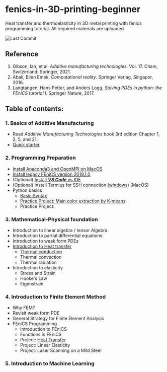 # fenics-in-3D-printing-beginner
Heat transfer and thermoelasticity in 3D metal printing with fenics programming tutorial. All required materials are uploaded.

![Last Commit](https://img.shields.io/github/last-commit/Yazhuo-Liu/fenics-in-3D-printing-beginner)

## Reference
1. Gibson, Ian, et al. *Additive manufacturing technologies*. Vol. 17. Cham, Switzerland: Springer, 2021.
2. Abali, Bilen Emek. *Computational reality*. Springer Verlag, Singapor, 2016.
3. Langtangen, Hans Petter, and Anders Logg. *Solving PDEs in python: the FEniCS tutorial I*. Springer Nature, 2017.

## Table of contents:

### 1. Basics of Additive Manufacturing
- Read _Additive Manufacturing Technologies_ book 3rd edition Chapter 1, 2, 5, and 21.
- [Quick starter](/Markdown/Quick%20Starter%20for%20metal%203D%20printing.md)

### 2. Programming Preparation
- [Install Anaconda3 and OpenMPI on MacOS](/Markdown/Install%20Anaconda3%20on%20MacOS.md) 
- [Install legacy FEniCS version 2019.1.0](/Markdown/Install%20FEniCS%202019.1.0%20using%20conda.md)
- (Optional) [Install ***VS Code*** as IDE](/Markdown/Installing%20Visual%20Studio%20Code.md)
- (Optional) Install Termius for SSH connection [(windows)](/Markdown/Install%20Termius%20and%20enable%20remoteX.md) (MacOS)
- Python basics
  - [Basic Syntax](/Markdown/Introduction%20to%20Python%20Syntax.md)
  - [Practice Project: Main color extraction by K-means](/Markdown/Project%20K-means.md)
  - Practice Project: 
### 3. Mathematical-Physical foundation
- Introduction to linear algebra / tensor Algebra
- Introduction to partial differential equations
- Introduction to weak form PDEs
- [Introduction to Heat transfer](/Markdown/1D%20heat%20conduction.pdf)
  - [Thermal conduction](/Markdown/3D%20heat%20conduction.pdf)
  - Thermal convection
  - Thermal radiation
- Introduction to elasticity
  - Stress and Strain
  - Hooke's Law
  - Eigenstrain

### 4. Introduction to Finite Element Method
- Why FEM?
- Revisit weak form PDE
- General Strategy for Finite Element Analysis
- FEniCS Programming
  - Introduction to FEniCS
  - Functions in FEniCS
  - Project: [Heat Transfer](/Markdown/1D%20heat%20conduction.pdf)
  - Project: Linear Elasticity
  - Project: Laser Scanning on a Mild Steel
  
### 5. Introduction to Machine Learning
